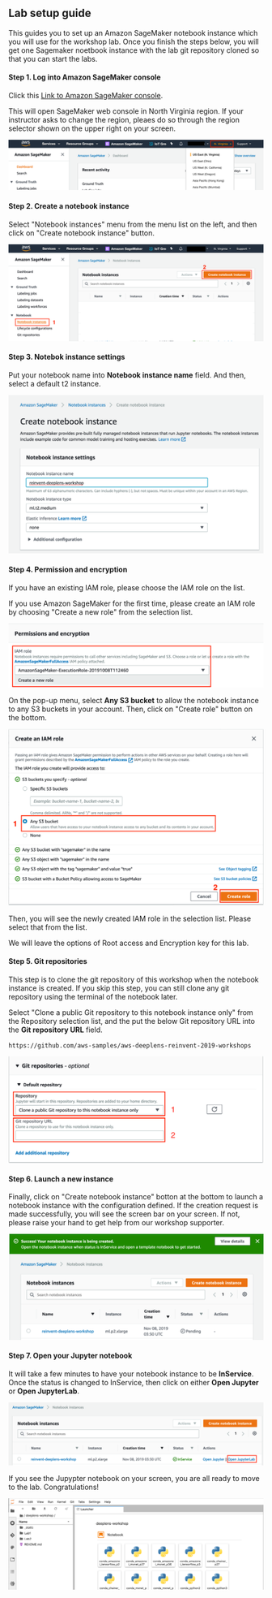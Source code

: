 ## Lab setup guide

This guides you to set up an Amazon SageMaker notebook instance which you will use for the workshop lab. Once you finish the steps below, you will get one Sagemaker noetbook instance with the lab git repository cloned so that you can start the labs.

#### Step 1. Log into Amazon SageMaker console

Click this <a href="https://console.aws.amazon.com/sagemaker/home?region=us-east-1" target="_blank">Link to Amazon SageMaker console</a>.

This will open SageMaker web console in North Virginia region. If your instructor asks to change the region, pleaes do so through the region selector shown on the upper right on your screen.

![l400-lab0-1](./images/l400-lab0-1.png)



#### Step 2. Create a notebook instance

Select "Notebook instances" menu from the menu list on the left, and then click on "Create notebook instance" button.

![l400-lab0-2](./images/l400-lab0-2.png)

#### Step 3. Notebok instance settings

Put your notebook name into **Notebook instance name** field. And then, select a default t2 instance. 
<!---choose GPU ML instance type from the **Notebook instance type** list. GPU is needed because an image classification model using MobileNet will be trained. If you cannot choose GPU for some reason, you can still do the lab but the training will be much slower. --->

![l400-lab0-3](./images/l400-lab0-3-2.png)

#### Step 4. Permission and encryption

If you have an existing IAM role, please choose the IAM role on the list.

If you use Amazon SageMaker for the first time, please create an IAM role by choosing "Create a new role" from the selection list.

![l400-lab0-4](./images/l400-lab0-4.png)

On the pop-up menu, select **Any S3 bucket** to allow the notebook instance to any S3 buckets in your account. Then, click on "Create role" button on the bottom.

![l400-lab0-4](./images/l400-lab0-4-2.png)

Then, you will see the newly created IAM role in the selection list. Please select that from the list.

We will leave the options of Root access and Encryption key for this lab.

#### Step 5. Git repositories

This step is to clone the git repository of this workshop when the notebook instance is created. If you skip this step, you can still clone any git repository using the terminal of the notebook later.

Select "Clone a public Git repository to this notebook instance only" from the Repository selection list, and the put the below Git repository URL into the **Git repository URL** field.

```
https://github.com/aws-samples/aws-deeplens-reinvent-2019-workshops
```

![l400-lab0-5](./images/l400-lab0-5.png)

#### Step 6. Launch a new instance

Finally, click on "Create notebook instance" botton at the bottom to launch a notebook instance with the configuration defined. If the creation request is made successfully, you will see the screen bar on your screen. If not, please raise your hand to get help from our workshop supporter.

![l400-lab0-6](./images/l400-lab0-6.png)

#### Step 7. Open your Jupyter notebook

It will take a few minutes to have your notebook instance to be **InService**. Once the status is changed to InService, then click on either **Open Jupyter** or **Open JupyterLab**.

![l400-lab0-7](./images/l400-lab0-7.png)

If you see the Jupypter notebook on your screen, you are all ready to move to the lab. Congratulations!


![l400-lab0-7](./images/l400-lab0-7-2.png)


